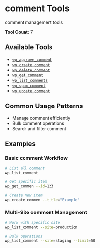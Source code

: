 # comment Tools

comment management tools

**Tool Count:** 7

## Available Tools

- [`wp_approve_comment`](./tools/wp_approve_comment.md)
- [`wp_create_comment`](./tools/wp_create_comment.md)
- [`wp_delete_comment`](./tools/wp_delete_comment.md)
- [`wp_get_comment`](./tools/wp_get_comment.md)
- [`wp_list_comments`](./tools/wp_list_comments.md)
- [`wp_spam_comment`](./tools/wp_spam_comment.md)
- [`wp_update_comment`](./tools/wp_update_comment.md)

## Common Usage Patterns

- Manage comment efficiently
- Bulk comment operations
- Search and filter comment

## Examples

### Basic comment Workflow
```bash
# List all comment
wp_list_comment

# Get specific item
wp_get_commen --id=123

# Create new item  
wp_create_commen --title="Example"
```

### Multi-Site comment Management
```bash
# Work with specific site
wp_list_comment --site=production

# Bulk operations
wp_list_comment --site=staging --limit=50
```
